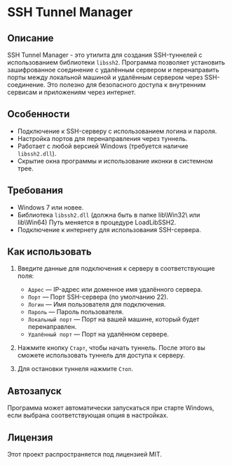 # SSH Tunnel Manager

## Описание
SSH Tunnel Manager - это утилита для создания SSH-туннелей с использованием библиотеки `libssh2`. Программа позволяет установить зашифрованное соединение с удалённым сервером и перенаправить порты между локальной машиной и удалённым сервером через SSH-соединение. Это полезно для безопасного доступа к внутренним сервисам и приложениям через интернет.

## Особенности
- Подключение к SSH-серверу с использованием логина и пароля.
- Настройка портов для перенаправления через туннель.
- Работает с любой версией Windows (требуется наличие `libssh2.dll`).
- Скрытие окна программы и использование иконки в системном трее.

## Требования
- Windows 7 или новее.
- Библиотека `libssh2.dll` (должна быть в папке lib\Win32\ или lib\Win64\) Путь меняется в процедуре LoadLibSSH2.
- Подключение к интернету для использования SSH-сервера.

## Как использовать
1. Введите данные для подключения к серверу в соответствующие поля:
    - `Адрес` — IP-адрес или доменное имя удалённого сервера.
    - `Порт` — Порт SSH-сервера (по умолчанию 22).
    - `Логин` — Имя пользователя для подключения.
    - `Пароль` — Пароль пользователя.
    - `Локальный порт` — Порт на вашей машине, который будет перенаправлен.
    - `Удалённый порт` — Порт на удалённом сервере.

2. Нажмите кнопку `Старт`, чтобы начать туннель. После этого вы сможете использовать туннель для доступа к серверу.

3. Для остановки туннеля нажмите `Стоп`.

## Автозапуск
Программа может автоматически запускаться при старте Windows, если выбрана соответствующая опция в настройках.

## Лицензия
Этот проект распространяется под лицензией MIT.

